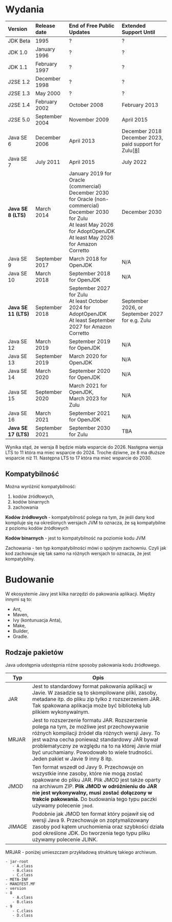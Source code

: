 [//]: # "java"

# Wydania

[//]: # "releases"

| Version              | Release date   | End of Free Public Updates                                   | Extended Support Until                                       |
| :------------------- | :------------- | :----------------------------------------------------------- | :----------------------------------------------------------- |
| JDK Beta             | 1995           | ?                                                            | ?                                                            |
| JDK 1.0              | January 1996   | ?                                                            | ?                                                            |
| JDK 1.1              | February 1997  | ?                                                            | ?                                                            |
| J2SE 1.2             | December 1998  | ?                                                            | ?                                                            |
| J2SE 1.3             | May 2000       | ?                                                            | ?                                                            |
| J2SE 1.4             | February 2002  | October 2008                                                 | February 2013                                                |
| J2SE 5.0             | September 2004 | November 2009                                                | April 2015                                                   |
| Java SE 6            | December 2006  | April 2013                                                   | December 2018 December 2023, paid support for Zulu[[8\]](https://en.wikipedia.org/wiki/Java_version_history#cite_note-Zulu-8) |
| Java SE 7            | July 2011      | April 2015                                                   | July 2022                                                    |
| **Java SE 8 (LTS)**  | March 2014     | January 2019 for Oracle (commercial) <br />December 2030 for Oracle (non-commercial) <br />December 2030 for Zulu <br />At least May 2026 for AdoptOpenJDK <br />At least May 2026 for Amazon Corretto | December 2030                                                |
| Java SE 9            | September 2017 | March 2018 for OpenJDK                                       | N/A                                                          |
| Java SE 10           | March 2018     | September 2018 for OpenJDK                                   | N/A                                                          |
| **Java SE 11 (LTS)** | September 2018 | September 2027 for Zulu <br />At least October 2024 for AdoptOpenJDK <br />At least September 2027 for Amazon Corretto | September 2026, or September 2027 for e.g. Zulu              |
| Java SE 12           | March 2019     | September 2019 for OpenJDK                                   | N/A                                                          |
| Java SE 13           | September 2019 | March 2020 for OpenJDK                                       | N/A                                                          |
| Java SE 14           | March 2020     | September 2020 for OpenJDK                                   | N/A                                                          |
| Java SE 15           | September 2020 | March 2021 for OpenJDK, <br />March 2023 for Zulu            | N/A                                                          |
| Java SE 16           | March 2021     | September 2021 for OpenJDK                                   | N/A                                                          |
| **Java SE 17 (LTS)** | September 2021 | September 2030 for Zulu                                      | TBA                                                          |

Wynika stąd, że wersja 8 będzie miała wsparcie do 2026. Następna wersja LTS to 11 która ma miec wsparcie do 2024. Troche dziwne, ze 8 ma dłuższe wsparcie niż 11. Następna LTS to 17 która ma mieć wsparcie do 2030.
## Kompatybilność
Można wyróżnić kompatybilność:

1. kodów źródłowych,
2. kodów binarnych
3. zachowania

**Kodów źródłowych** - kompatybilność polega na tym, że jeśli dany kod kompiluje się na określonych wersjach JVM to oznacza, że są kompatybilne z poziomu kodów źródłowych

**Kodów binarnych** - jest to kompatybilność na poziomie kodu JVM

Zachowania - ten typ kompatybilności mówi o spójnym zachowniu. Czyli jak kod zachowuje się tak samo na różnych wersjach to oznacza, że jest kompatybilny.

# Budowanie
W ekosystemie Javy jest kilka narzędzi do pakowania aplikacji. Między innymi są to:

- Ant,
- Maven,
- Ivy (kontunuacja Anta),
- Make,
- Builder,
- Gradle.
## Rodzaje pakietów

Java udostępnia udostępnia różne sposoby pakowania kodu źródłowego.

| Typ    | Opis                                                         |
| ------ | ------------------------------------------------------------ |
| JAR    | Jest to standardowy format pakowania aplikacji w Javie. W zasadzie są to skompilowane pliki, zasoby, metadane itp. do pliku zip tylko z rozszerzeniem JAR. Tak spakowana aplikacja może być biblioteką lub plikiem wykonywalnym. |
| MRJAR  | Jest to rozszerzenie formatu JAR. Rozszerzenie polega na tym, że możliwe jest przechowywanie różnych kompilacji źródeł dla różnych wersji Javy. To jest ważna cecha ponieważ standardowy JAR bywał problematyczny ze względu na to na której Javie miał być uruchamiany. Powodowało to wiele trudności. Jeden pakiet w Javie 9 inny 8 itp. |
| JMOD   | Ten format wszedł od Javy 9. Przechowuje on wszystkie inne zasoby, które nie mogą zostać spakowane do pliku JAR. Plik JMOD jest także oparty na archiwum ZIP. **Plik JMOD w odróżnieniu do JAR nie jest wykonywalny, musi zostać dołączony w trakcie pakowania.** Do budowania tego typu paczki używamy polecenie `jmod`. |
| JIMAGE | Podobnie jak JMOD ten format który pojawił się od wersji Java 9. Przechowuje on zoptymalizowany zasoby pod kątem uruchomienia oraz szybkości działa pod określone JDK. Do tworzenia tego typu pliku używamy polecenie JLINK. |

MRJAR - poniżej umieszczam przykładową strukturę takiego archiwum.

```
- jar-root
   - A.class
   - B.class
   - C.class
- META-INF
- MANIFEST.MF
- version
- 8
   - A.class
   - B.class
- 9
   - C.class
   - D.class
```
